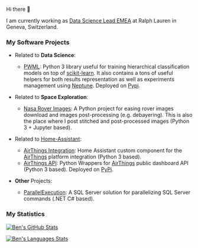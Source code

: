 Hi there 👋

I am currently working as [Data Science Lead EMEA](https://www.linkedin.com/in/braibaud/) at Ralph Lauren in Geneva, Switzerland.

### My Software Projects

- Related to **Data Science**:
	
	- [PWML](https://github.com/braibaud/pwml): Python 3 library useful for training hierarchical classification models on top of [scikit-learn](https://scikit-learn.org/). It also contains a tons of useful helpers for both results representation as well as experiments management using [Neptune](https://neptune.ai/). Deployed on [Pypi](https://pypi.org/project/Pwml/).
	
- Related to **Space Exploration**:

  - [Nasa Rover Images](https://github.com/braibaud/nasa-rover-images): A Python project for easing rover images download and images post-processing (e.g. debayering). This is also the place where I post stitched and post-processed images (Python 3 + Jupyter based).

- Related to [Home-Assistant](https://www.home-assistant.io/):

  - [AirThings Integration](https://github.com/braibaud/airthings_integration): Home Assistant custom component for the [AirThings](https://www.airthings.com/) platform integration (Python 3 based).
  - [AirThings API](https://github.com/braibaud/airthings-api): Python Wrappers for [AirThings](https://www.airthings.com/) public dashboard API (Python 3 based). Deployed on [PyPi](https://pypi.org/project/AirThings-API/).

- **Other** Projects:

  - [ParallelExecution](https://github.com/braibaud/ParallelExecution): A SQL Server solution for parallelizing SQL Server commands (.NET C# based).

### My Statistics

[![Ben's GitHub Stats](https://github-readme-stats.vercel.app/api?username=braibaud&count_private=true&show_icons=true&custom_title=Github&card_width=450)](https://github.com/braibaud/braibaud)

[![Ben's Languages Stats](https://github-readme-stats.vercel.app/api/top-langs?username=braibaud&layout=compact&langs_count=3&custom_title=Languages&card_width=450)](https://github.com/braibaud/braibaud)
